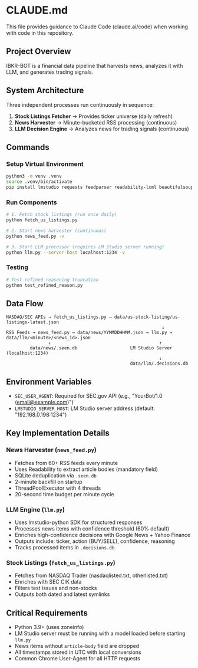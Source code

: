 # CLAUDE.md

This file provides guidance to Claude Code (claude.ai/code) when working with code in this repository.

## Project Overview

IBKR-BOT is a financial data pipeline that harvests news, analyzes it with LLM, and generates trading signals.

## System Architecture

Three independent processes run continuously in sequence:
1. **Stock Listings Fetcher** → Provides ticker universe (daily refresh)
2. **News Harvester** → Minute-bucketed RSS processing (continuous)  
3. **LLM Decision Engine** → Analyzes news for trading signals (continuous)

## Commands

### Setup Virtual Environment
```bash
python3 -m venv .venv
source .venv/bin/activate
pip install lmstudio requests feedparser readability-lxml beautifulsoup4 lxml
```

### Run Components
```bash
# 1. Fetch stock listings (run once daily)
python fetch_us_listings.py

# 2. Start news harvester (continuous)
python news_feed.py -v

# 3. Start LLM processor (requires LM Studio server running)
python llm.py --server-host localhost:1234 -v
```

### Testing
```bash
# Test refined reasoning truncation
python test_refined_reason.py
```

## Data Flow

```
NASDAQ/SEC APIs → fetch_us_listings.py → data/us-stock-listing/us-listings-latest.json
                                                           ↓
RSS Feeds → news_feed.py → data/news/YYMMDDHHMM.json → llm.py → data/llm/<minute>/<news_id>.json
                ↓                                         ↑
         data/news/.seen.db                    LM Studio Server (localhost:1234)
                                                          ↓
                                               data/llm/.decisions.db
```

## Environment Variables

- `SEC_USER_AGENT`: Required for SEC.gov API (e.g., "YourBot/1.0 (email@example.com)")
- `LMSTUDIO_SERVER_HOST`: LM Studio server address (default: "192.168.0.198:1234")

## Key Implementation Details

### News Harvester (`news_feed.py`)
- Fetches from 60+ RSS feeds every minute
- Uses Readability to extract article bodies (mandatory field)
- SQLite deduplication via `.seen.db`
- 2-minute backfill on startup
- ThreadPoolExecutor with 4 threads
- 20-second time budget per minute cycle

### LLM Engine (`llm.py`)
- Uses lmstudio-python SDK for structured responses
- Processes news items with confidence threshold (60% default)
- Enriches high-confidence decisions with Google News + Yahoo Finance
- Outputs include: ticker, action (BUY/SELL), confidence, reasoning
- Tracks processed items in `.decisions.db`

### Stock Listings (`fetch_us_listings.py`)
- Fetches from NASDAQ Trader (nasdaqlisted.txt, otherlisted.txt)
- Enriches with SEC CIK data
- Filters test issues and non-stocks
- Outputs both dated and latest symlinks

## Critical Requirements

- Python 3.9+ (uses zoneinfo)
- LM Studio server must be running with a model loaded before starting `llm.py`
- News items without `article-body` field are dropped
- All timestamps stored in UTC with local conversions
- Common Chrome User-Agent for all HTTP requests
